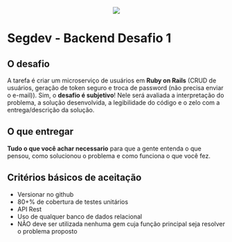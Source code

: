 <p align="center">
  <img src="https://github.com/segdev-tecnologia/vagas/blob/main/backend/banner_segdev_4.jpg">
</p>

# Segdev - Backend Desafio 1

## O desafio

A tarefa é criar um microserviço de usuários em **Ruby on Rails** (CRUD de usuários, geração de token seguro e troca de password (não precisa enviar o e-mail)). Sim, o **desafio é subjetivo**! Nele será avaliada a interpretação do problema, a solução desenvolvida, a legibilidade do código e o zelo com a entrega/descrição da solução.

## O que entregar

**Tudo o que você achar necessario** para que a gente entenda o que pensou, como solucionou o problema e como funciona o que você fez.

## Critérios básicos de aceitação

-  Versionar no github
-  80+% de cobertura de testes unitários
-  API Rest
-  Uso de qualquer banco de dados relacional
-  NÃO deve ser utilizada nenhuma gem cuja função principal seja resolver o problema proposto
